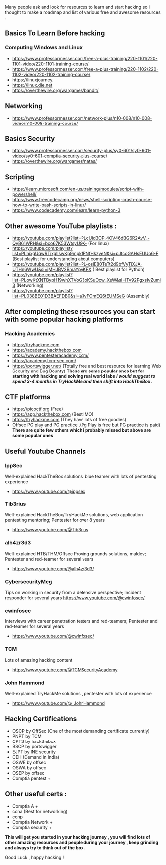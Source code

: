 Many people ask and look for resources to learn and start hacking so i thought to make a roadmap and list of various free and awesome resources . 

## Basics To Learn Before hacking

### Computing Windows and Linux 
- https://www.professormesser.com/free-a-plus-training/220-1101/220-1101-video/220-1101-training-course/
- https://www.professormesser.com/free-a-plus-training/220-1102/220-1102-video/220-1102-training-course/
- https://linuxjourney.
- https://linux.die.net
- https://overthewire.org/wargames/bandit/

## Networking 
- https://www.professormesser.com/network-plus/n10-008/n10-008-video/n10-008-training-course/

## Basics Security 
- https://www.professormesser.com/security-plus/sy0-601/sy0-601-video/sy0-601-comptia-security-plus-course/
- https://overthewire.org/wargames/natas/

## Scripting 
- https://learn.microsoft.com/en-us/training/modules/script-with-powershell/
- https://www.freecodecamp.org/news/shell-scripting-crash-course-how-to-write-bash-scripts-in-linux/
- https://www.codecademy.com/learn/learn-python-3 

## Other awesome YouTube playlists : 
- https://youtube.com/playlist?list=PLcUid3OP_4OV46dBG6R2AvV_-QyB61WRH&si=bco67K53WtsyU9X- (For linux) 
- https://youtube.com/playlist?list=PLhixgUqwRTjxglIswKp9mpkfPNfHkzyeN&si=pJtcoGAHsEUUo6-F (Best playlist for understanding about computers)
- https://youtube.com/playlist?list=PL-osiE80TeTt2d9bfVyTiXJA-UTHn6WwU&si=jMHJBV2BmaYpyKFX ( Best playlist for Python)
- https://youtube.com/playlist?list=PLowKtXNTBypH19whXTVoG3oKSuOcw_XeW&si=ITv92PgxsIvZumi3 (Networking)
- https://youtube.com/playlist?list=PL038BE01D3BAEFDB0&si=a3vFOmEQ6tEUMSeG (Assembly)

## After completing these resources you can start with some popular hacking platforms 

### Hacking Academies 
- https://tryhackme.com 
- https://academy.hackthebox.com 
- https://www.pentesteracademy.com/
-  https://academy.tcm-sec.com/
- https://portswigger.net/ (Totally free and best resource for learning Web Security and Bug Bounty)
**These are some popular ones but for starting with hacking and solving real world labs** 
***I would suggest to spend 3-4 months in TryHackMe and then shift into HackTheBox .***


## CTF platforms 
- https://picoctf.org (Free)
- https://app.hackthebox.com (Best IMO)
- https://tryhackme.com (They have lots of free goodies)
- Offsec PG play and PG practice .(Pg Play is free but PG practice is paid)
**There are quite few others which i probably missed but above are some popular ones**  

## Useful Youtube Channels 
### IppSec 
Well-explained HackTheBox solutions; blue teamer with lots of pentesting experience
- https://www.youtube.com/@ippsec 
### Tib3rius 
Well-explained HackTheBox/TryHackMe solutions, web application pentesting mentoring; Pentester for over 8 years
- https://www.youtube.com/@Tib3rius 
### alh4zr3d3
Well-explained HTB/THM/Offsec Proving grounds solutions, maldev; Pentester and red-teamer for several years
- https://www.youtube.com/@alh4zr3d3/
### CybersecurityMeg
Tips on working in security from a defensive perspective; Incident responder for several years
https://www.youtube.com/@cwinfosec/
### cwinfosec
Interviews with career penetration testers and red-teamers; Pentester and red-teamer for several years
- https://www.youtube.com/@cwinfosec/
### TCM 
Lots of amazing hacking content 
- https://www.youtube.com/@TCMSecurityAcademy
### John Hammond 
Well-explained TryHackMe solutions , pentester with lots of experience 
- https://www.youtube.com/@_JohnHammond

## Hacking Certifications 
- OSCP by OffSec (One of the most demanding certificate currently)
- PNPT by TCM 
- CPTS by hackthebox 
- BSCP by portswigger 
- EJPT by INE security 
- CEH (Demand in India)
- OSWE by offsec 
- OSWA by offsec 
- OSEP by offsec 
- Comptia pentest +

## Other useful certs : 
- Comptia A + 
- ccna (Best for networking)
- ccnp 
- Comptia Network + 
- Comptia security +

**This will get you started in your hacking journey , you will find lots of other amazing resources and people during your journey , keep grinding and always try to think out of the box .**

Good Luck , happy hacking !
